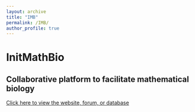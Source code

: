 ```yaml
---
layout: archive
title: "IMB"
permalink: /IMB/
author_profile: true
---
```


# InitMathBio
## Collaborative platform to facilitate mathematical biology 

[Click here to view the website, forum, or database](https://initmathbio.com)
